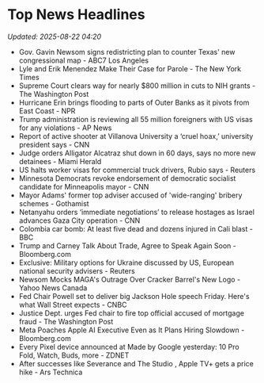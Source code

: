 # Top News Headlines

_Updated: 2025-08-22 04:20_

- Gov. Gavin Newsom signs redistricting plan to counter Texas' new congressional map - ABC7 Los Angeles
- Lyle and Erik Menendez Make Their Case for Parole - The New York Times
- Supreme Court clears way for nearly $800 million in cuts to NIH grants - The Washington Post
- Hurricane Erin brings flooding to parts of Outer Banks as it pivots from East Coast - NPR
- Trump administration is reviewing all 55 million foreigners with US visas for any violations - AP News
- Report of active shooter at Villanova University a ‘cruel hoax,’ university president says - CNN
- Judge orders Alligator Alcatraz shut down in 60 days, says no more new detainees - Miami Herald
- US halts worker visas for commercial truck drivers, Rubio says - Reuters
- Minnesota Democrats revoke endorsement of democratic socialist candidate for Minneapolis mayor - CNN
- Mayor Adams' former top adviser accused of 'wide-ranging' bribery schemes - Gothamist
- Netanyahu orders ‘immediate negotiations’ to release hostages as Israel advances Gaza City operation - CNN
- Colombia car bomb: At least five dead and dozens injured in Cali blast - BBC
- Trump and Carney Talk About Trade, Agree to Speak Again Soon - Bloomberg.com
- Exclusive: Military options for Ukraine discussed by US, European national security advisers - Reuters
- Newsom Mocks MAGA's Outrage Over Cracker Barrel's New Logo - Yahoo News Canada
- Fed Chair Powell set to deliver big Jackson Hole speech Friday. Here's what Wall Street expects - CNBC
- Justice Dept. urges Fed chair to fire top official accused of mortgage fraud - The Washington Post
- Meta Poaches Apple AI Executive Even as It Plans Hiring Slowdown - Bloomberg.com
- Every Pixel device announced at Made by Google yesterday: 10 Pro Fold, Watch, Buds, more - ZDNET
- After successes like Severance and The Studio , Apple TV+ gets a price hike - Ars Technica